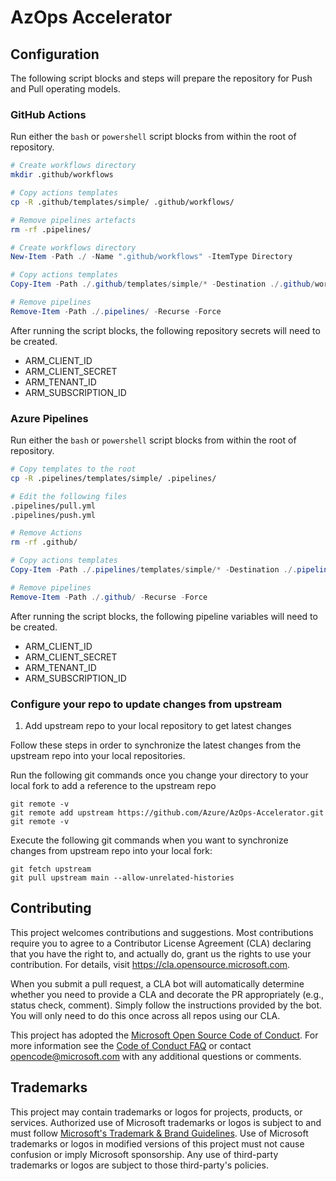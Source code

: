 # AzOps Accelerator

## Configuration

The following script blocks and steps will prepare the repository for Push and Pull operating models.

### GitHub Actions

Run either the `bash` or `powershell` script blocks from within the root of repository.

```bash
# Create workflows directory
mkdir .github/workflows

# Copy actions templates
cp -R .github/templates/simple/ .github/workflows/

# Remove pipelines artefacts
rm -rf .pipelines/
```

```powershell
# Create workflows directory
New-Item -Path ./ -Name ".github/workflows" -ItemType Directory

# Copy actions templates
Copy-Item -Path ./.github/templates/simple/* -Destination ./.github/workflows/ -Recurse

# Remove pipelines
Remove-Item -Path ./.pipelines/ -Recurse -Force
```

After running the script blocks, the following repository secrets will need to be created.

- ARM_CLIENT_ID
- ARM_CLIENT_SECRET
- ARM_TENANT_ID
- ARM_SUBSCRIPTION_ID

### Azure Pipelines

Run either the `bash` or `powershell` script blocks from within the root of repository.

```bash
# Copy templates to the root
cp -R .pipelines/templates/simple/ .pipelines/

# Edit the following files
.pipelines/pull.yml
.pipelines/push.yml

# Remove Actions
rm -rf .github/
```

```powershell
# Copy actions templates
Copy-Item -Path ./.pipelines/templates/simple/* -Destination ./.pipelines/ -Recurse

# Remove pipelines
Remove-Item -Path ./.github/ -Recurse -Force
```

After running the script blocks, the following pipeline variables will need to be created.

- ARM_CLIENT_ID
- ARM_CLIENT_SECRET
- ARM_TENANT_ID
- ARM_SUBSCRIPTION_ID

### Configure your repo to update changes from upstream

1. Add upstream repo to your local repository to get latest changes

Follow these steps in order to synchronize the latest changes from the upstream repo into your local repositories.

Run the following git commands once you change your directory to your local fork to add a reference to the upstream repo

```shell
git remote -v
git remote add upstream https://github.com/Azure/AzOps-Accelerator.git
git remote -v
```

Execute the following git commands when you want to synchronize changes from upstream repo into your local fork:

```shell
git fetch upstream
git pull upstream main --allow-unrelated-histories
```


## Contributing

This project welcomes contributions and suggestions.  Most contributions require you to agree to a
Contributor License Agreement (CLA) declaring that you have the right to, and actually do, grant us
the rights to use your contribution. For details, visit https://cla.opensource.microsoft.com.

When you submit a pull request, a CLA bot will automatically determine whether you need to provide
a CLA and decorate the PR appropriately (e.g., status check, comment). Simply follow the instructions
provided by the bot. You will only need to do this once across all repos using our CLA.

This project has adopted the [Microsoft Open Source Code of Conduct](https://opensource.microsoft.com/codeofconduct/).
For more information see the [Code of Conduct FAQ](https://opensource.microsoft.com/codeofconduct/faq/) or
contact [opencode@microsoft.com](mailto:opencode@microsoft.com) with any additional questions or comments.

## Trademarks

This project may contain trademarks or logos for projects, products, or services. Authorized use of Microsoft
trademarks or logos is subject to and must follow
[Microsoft's Trademark & Brand Guidelines](https://www.microsoft.com/en-us/legal/intellectualproperty/trademarks/usage/general).
Use of Microsoft trademarks or logos in modified versions of this project must not cause confusion or imply Microsoft sponsorship.
Any use of third-party trademarks or logos are subject to those third-party's policies.
